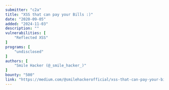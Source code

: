 ```yaml
---
submitter: "c2a"
title: "XSS that can pay your Bills :)"
date: "2020-09-05"
added: "2024-11-03"
description: ""
vulnerabilities: [
    "Reflected XSS"
]
programs: [
    "undisclosed"
]
authors: [
    "Smile Hacker (@_smile_hacker_)"
]
bounty: "500"
link: "https://medium.com/@smilehackerofficial/xss-that-can-pay-your-bills-9377eff1fd0d"
---
```




